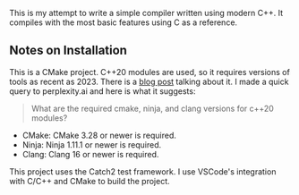 This is my attempt to write a simple compiler written using modern C++. It compiles with the most basic features using C as a reference.

## Notes on Installation
This is a CMake project. C++20 modules are used, so it requires versions of tools as recent as 2023. There is a [blog post](https://www.kitware.com/import-cmake-the-experiment-is-over/) talking about it. I made a quick query to perplexity.ai and here is what it suggests:
> What are the required cmake, ninja, and clang versions for c++20 modules?
- CMake: CMake 3.28 or newer is required.
- Ninja: Ninja 1.11.1 or newer is required.
- Clang: Clang 16 or newer is required.

This project uses the Catch2 test framework. I use VSCode's integration with C/C++ and CMake to build the project.
